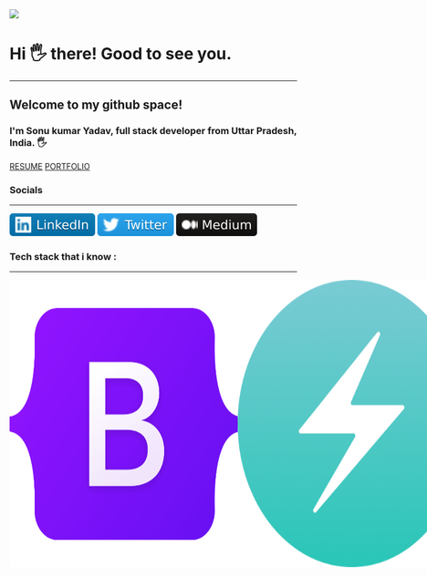 <img src="https://camo.githubusercontent.com/417e6e178a69cc045c656d083ba983a59303f099087090269c01cacc6741ef29/68747470733a2f2f7170682e66732e71756f726163646e2e6e65742f6d61696e2d71696d672d6661376234626463336232663733653734396535633263363436643461653133" al="code gif">

<h1>Hi 🖐️ there! Good to see you. </h1>
<hr>
<h2>Welcome to my github space!</h2>
<h3>I'm Sonu kumar Yadav, full stack developer from Uttar Pradesh, India. 🖐️</h3>

<a href="https://drive.google.com/file/d/1rNt7Y5VTeFUusZLMg9hOUQGh_wYduH79/view?usp=share_link">RESUME</a>
<a href="https://sonukr.in/">PORTFOLIO</a>

<h3>Socials</h3>
<hr>
<a href="https://www.linkedin.com/in/sonu-kumar-yadav-0a609b180/"><img src="./assets/linked in.svg"></a>
<a href="https://twitter.com/SonuKr52616462"><img src="./assets/twitter.svg"></a>
<a href="https://medium.com/@sonukryadav56"><img src="./assets/medium icon.svg"></a>

<h3>Tech stack that i know : </h3>
<hr>
<div style="display:flex;">
<img style="width=50px; height="40px" src="./assets/techstack/bootstarp.png" alt="tech stack">
<img style="width=50px; height="40px" id="img1" src="./assets/techstack/chakraui.png" alt="tech stack">
<img style="width=50px; height="40px" id="img1" src="./assets/techstack/css.png" alt="tech stack">
<img style="width=50px; height="40px" id="img1" src="./assets/techstack/firebase.png" alt="tech stack">
<img style="width=50px; height="40px" id="img1" src="./assets/techstack/git.png" alt="tech stack">
<img style="width=50px; height="40px" id="img1" src="./assets/techstack/github.png" alt="tech stack">
<img style="width=50px; height="40px" id="img1" src="./assets/techstack/html.png" alt="tech stack">
<img style="width=50px; height="40px" id="img1" src="./assets/techstack/intelij.png" alt="tech stack">
<img style="width=50px; height="40px" id="img1" src="./assets/techstack/java.png" alt="tech stack">
<img style="width=50px; height="40px" id="img1" src="./assets/techstack/javascript.png" alt="tech stack">
<img style="width=50px; height="40px" id="img1" src="./assets/techstack/material ui.png" alt="tech stack">
<img style="width=50px; height="40px" id="img1" src="./assets/techstack/nodejs.png" alt="tech stack">
<img style="width=50px; height="40px" id="img1" src="./assets/techstack/npm'.png" alt="tech stack">
<img style="width=50px; height="40px" id="img1" src="./assets/techstack/postman.png" alt="tech stack">
<img style="width=50px; height="40px" id="img1" src="./assets/techstack/react.png" alt="tech stack">
<img style="width=50px; height="40px" id="img1" src="./assets/techstack/redux.png" alt="tech stack">
<img style="width=50px; height="40px" id="img1" src="./assets/techstack/restapi.png" alt="tech stack">
<img style="width=50px; height="40px" id="img1" src="./assets/techstack" alt="tech stack">
<img style="width=50px; height="40px" id="img1" src="./assets/techstack/sass.png" alt="tech stack">
<img style="width=50px; height="40px" id="img1" src="./assets/techstack/windows.png" alt="tech stack">
</div>
